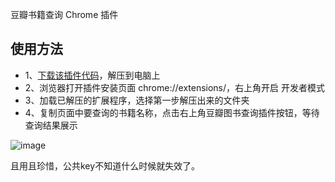豆瓣书籍查询 Chrome 插件

## 使用方法

* 1、[下载该插件代码](https://github.com/scopor/book-in-douban/archive/refs/tags/v1.0.0.zip)，解压到电脑上
* 2、浏览器打开插件安装页面 chrome://extensions/，右上角开启 开发者模式
* 3、加载已解压的扩展程序，选择第一步解压出来的文件夹
* 4、复制页面中要查询的书籍名称，点击右上角豆瓣图书查询插件按钮，等待查询结果展示


![image]([https://github.com/user-attachments/assets/beabf5c3-91b7-4a94-97a4-75ae3fc16d4a](https://github-production-user-asset-6210df.s3.amazonaws.com/39816569/364667209-beabf5c3-91b7-4a94-97a4-75ae3fc16d4a.png?X-Amz-Algorithm=AWS4-HMAC-SHA256&X-Amz-Credential=AKIAVCODYLSA53PQK4ZA%2F20240905%2Fus-east-1%2Fs3%2Faws4_request&X-Amz-Date=20240905T072237Z&X-Amz-Expires=300&X-Amz-Signature=a90bf531ad2ee8de11771bf380be0be0e06459d9f7ed23bbdb134b39516c3050&X-Amz-SignedHeaders=host&actor_id=39816569&key_id=0&repo_id=837002457))

且用且珍惜，公共key不知道什么时候就失效了。
